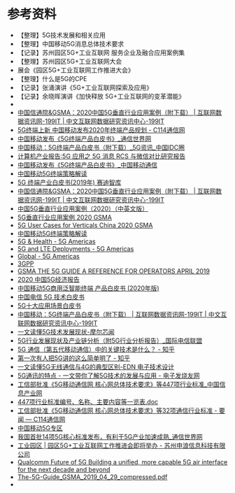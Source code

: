 # 参考资料

* 【整理】5G技术发展和相关应用
* 【整理】中国移动5G消息总体技术要求
* 【记录】苏州园区5G+工业互联网 服务企业及融合应用案例集
* 【整理】苏州园区5G+工业互联网大会
* 展会《园区5G+工业互联网工作推进大会》
* 【整理】什么是5G的CPE
* 【记录】张涌演讲《5G+工业互联网探索及应用》
* 【记录】余晓晖演讲《加快释放 5G+工业互联网的变革潜能》
* 
* [中国信通院&GSMA：2020中国5G垂直行业应用案例（附下载） | 互联网数据资讯网-199IT | 中文互联网数据研究资讯中心-199IT](http://www.199it.com/archives/1022375.html)
* [5G终端上新 中国移动发布2020年终端产品规划 - C114通信网](http://m.c114.com.cn/w118-1108587.html)
* [中国移动发布《5G终端产品白皮书》_通信世界网](http://www.cww.net.cn/article?id=443751)
* [中国移动：5G终端产品白皮书（附下载）_5G资讯_中国IDC圈](http://5g.idcquan.com/5Gzixun/171003.shtml)
* [计算机产业报告:5G 应用之 5G 消息 RCS 与微信对比研究报告](http://pdf.dfcfw.com/pdf/H3_AP202006091383532375_1.pdf)
* [中国移动发布《5G终端产品白皮书》_中国移动通信](http://www.10086.cn/aboutus/news/groupnews/index_detail_14567.html?id=14567)
* [中国移动5G终端策略解读](http://www.c114.com.cn/topic/images/5543/20190627MWC-01.pdf)
* [5G 终端产业白皮书(2019年) 赛迪智库](http://www.ccidwise.com/uploads/soft/191106/1-191106102500.pdf)
* [中国信通院&GSMA：2020中国5G垂直行业应用案例（附下载） | 互联网数据资讯网-199IT | 中文互联网数据研究资讯中心-199IT](http://www.199it.com/archives/1022375.html)
* [中国5G垂直行业应用案例（2020）（中英文版）](http://m.caict.ac.cn/sytj/202003/t20200318_277232.html)
* [5G垂直行业应用案例 2020 GSMA](http://m.caict.ac.cn/sytj/202003/P020200318720585329357.pdf)
* [5G  User Cases for Verticals China 2020 GSMA](http://m.caict.ac.cn/sytj/202003/P020200318720584141716.pdf)
* [中国移动5G终端策略解读](http://www.idcquan.com/Special/download/WP/yidong5gzd.pdf)
* [5G & Health - 5G Americas](https://www.5gamericas.org/5g-and-health/)
* [5G and LTE Deployments - 5G Americas](https://www.5gamericas.org/resources/deployments/)
* [Global - 5G Americas](https://www.5gamericas.org/resources/charts-statistics/global/)
* [3GPP](https://www.3gpp.org)
* [GSMA THE 5G GUIDE A REFERENCE FOR OPERATORS APRIL 2019](https://www.gsma.com/wp-content/uploads/2019/04/The-5G-Guide_GSMA_2019_04_29_compressed.pdf)
* [2020 中国5G经济报告](http://www.caict.ac.cn/kxyj/qwfb/ztbg/201912/P020191213608761136661.pdf)
* [中国移动5G商用泛智能终端 产品白皮书 (2020年版)](http://iot.10086.cn:81/Uploads/20200109/material/2020-01-09/5e1724bb214a7.pdf)
* [中国电信 5G 技术白皮书](http://www.chinatelecom.com.cn/2018/ct5g/201806/P020180626325489312555.pdf)
* [5G十大应用场景白皮书](https://www-file.huawei.com/-/media/corporate/pdf/mbb/5g-unlocks-a-world-of-opportunities-cn.pdf?la=zh)
* [中国移动：5G终端产品白皮书（附下载） | 互联网数据资讯网-199IT | 中文互联网数据研究资讯中心-199IT](http://www.199it.com/archives/899045.html)
* [一文读懂5G技术发展现状-摩尔芯闻](http://news.moore.ren/industry/67042.htm)
* [5G行业发展现状及产业链分析（附5G行业分析报告）_国际电信联盟](http://www.sohu.com/a/255623809_772730)
* [5G 通信（第五代移动通信）中的关键技术是什么？ - 知乎](https://www.zhihu.com/question/22283305)
* [第一次有人把5G讲的这么简单明了 - 知乎](https://zhuanlan.zhihu.com/p/41182443)
* [一文读懂5G无线通信与4G的典型区别-EDN 电子技术设计](https://www.ednchina.com/news/201707265G.html)
* [5G通讯的特点 - 一文带你了解5G技术的发展与应用 - 电子发烧友网](http://www.elecfans.com/baike/tongxingjishu/20161122450786_2.html)
* [工信部批准《5G移动通信网 核心网总体技术要求》等447项行业标准_中国信息产业网](http://www.cnii.com.cn/gxyw/202001/t20200108_147102.html)
* [447项行业标准编号、名称、主要内容等一览表.doc](http://www.cnii.com.cn/gxyw/202001/P020200108590768031297.doc)
* [工信部批准《5G移动通信网 核心网总体技术要求》等32项通信行业标准 - 要闻 — C114通信网](http://www.c114.com.cn/news/16/a1113588.html)
* [中国移动5G专区](http://www.10086.cn/5G/bj/indexc.html?WT.ac_id=1904_5GZQ_MO_O_STKHD4)
* [我国首批14项5G核心标准发布，有利于5G产业加速成熟_通信世界网](http://www.cww.net.cn/article?id=464120)
* [工业园区 | 园区5G+工业互联网工作推进会即将举办 - 苏州申浪信息科技有限公司](http://www.sl2500.com/news/schd/2020-07-23/531.html)
* [Qualcomm Future of 5G Building a unified, more capable 5G air interface for the next decade and beyond](https://www.qualcomm.com/media/documents/files/making-5g-nr-a-commercial-reality.pdf)
* [The-5G-Guide_GSMA_2019_04_29_compressed.pdf](https://www.gsma.com/wp-content/uploads/2019/04/The-5G-Guide_GSMA_2019_04_29_compressed.pdf)
* 
